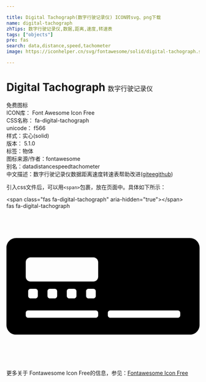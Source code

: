 ```yaml
---

title: Digital Tachograph(数字行驶记录仪) ICON转svg、png下载
name: digital-tachograph
zhTips: 数字行驶记录仪,数据,距离,速度,转速表
tags: ["objects"]
pre: fas
search: data,distance,speed,tachometer
image: https://iconhelper.cn/svg/fontawesome/solid/digital-tachograph.svg

---
```


# Digital Tachograph  <small style="font-size: 60%;font-weight: 100">数字行驶记录仪</small>


<div class="detail-page">
<p>
<span><span class="badge-success badge">免费图标</span> </span>
<br/>
<span>
ICON库：
<span class="badge-secondary badge">Font Awesome Icon Free</span> 
</span>
<br/>
<span>
CSS名称：
<span class="badge-secondary badge">fa-digital-tachograph</span> 
</span>
<br/>
<span>
unicode：
<span class="badge-secondary badge">f566</span> 
<copy-btn content='f566' btn-title=""></copy-btn>
<copy-btn :content='String.fromCodePoint(parseInt("f566", 16))' btn-title="复制U"></copy-btn>
</span><br/><span>样式：<span class="badge-light badge">实心(solid)</span></span>
<br/>
<span>
版本：
<span class="badge-secondary badge">5.1.0</span> 
</span><br/><span>标签：<span class="badge-light badge"><router-link to="/tags/objects.html">物体</router-link></span></span>
<br/>
<span>图标来源/作者：<span class="badge-light badge">fontawesome</span></span> 
<br/>
<span>别名：<span class="badge-light badge">data</span><span class="badge-light badge">distance</span><span class="badge-light badge">speed</span><span class="badge-light badge">tachometer</span></span><br/><span class="zh-detail">中文描述：<span class="badge-primary badge">数字行驶记录仪</span><span class="badge-primary badge">数据</span><span class="badge-primary badge">距离</span><span class="badge-primary badge">速度</span><span class="badge-primary badge">转速表</span><span class="help-link"><span>帮助改进</span>(<a href="https://gitee.com/liuwave/icon-helper/edit/master/json/fontawesome/solid/digital-tachograph.json" target="_blank" rel="noopener noreferrer">gitee</a><a href="https://github.com/liuwave/icon-helper/edit/master/json/fontawesome/solid/digital-tachograph.json" target="_blank" rel="noopener noreferrer">github</a></span>)</span><br/>
</p>
</div>
<div class="alert alert-dark">
  <i class="fas fa-digital-tachograph fa-xs"></i>
  <i class="fas fa-digital-tachograph fa-sm"></i>
  <i class="fas fa-digital-tachograph fa-lg"></i>
  <i class="fas fa-digital-tachograph fa-2x"></i>
  <i class="fas fa-digital-tachograph fa-3x"></i>
  <i class="fas fa-digital-tachograph fa-5x"></i>
  <i class="fas fa-digital-tachograph fa-7x"></i>
</div>
<div>
  <p>引入css文件后，可以用<code>&lt;span&gt;</code>包裹，放在页面中。具体如下所示：    
  </p>
  <div class="alert alert-primary" style="font-size: 14px">
    &lt;span class="fas fa-digital-tachograph" aria-hidden="true"&gt;&lt;/span&gt;
    <copy-btn content='<span class="fas fa-digital-tachograph" aria-hidden="true"></span>'></copy-btn>
  </div>
  <div class="alert alert-secondary">
    <i class="fas fa-digital-tachograph"
    style="font-size: 24px"
    aria-hidden="true"></i> fas fa-digital-tachograph
    <copy-btn content="fas fa-digital-tachograph" btn-title="复制图标名称"></copy-btn>
  </div>
</div>
<div id="svg" class="svg-wrap">
<svg xmlns="http://www.w3.org/2000/svg" viewBox="0 0 640 512"><path d="M608 96H32c-17.67 0-32 14.33-32 32v256c0 17.67 14.33 32 32 32h576c17.67 0 32-14.33 32-32V128c0-17.67-14.33-32-32-32zM304 352c0 4.42-3.58 8-8 8H72c-4.42 0-8-3.58-8-8v-8c0-4.42 3.58-8 8-8h224c4.42 0 8 3.58 8 8v8zM72 288v-16c0-4.42 3.58-8 8-8h16c4.42 0 8 3.58 8 8v16c0 4.42-3.58 8-8 8H80c-4.42 0-8-3.58-8-8zm64 0v-16c0-4.42 3.58-8 8-8h16c4.42 0 8 3.58 8 8v16c0 4.42-3.58 8-8 8h-16c-4.42 0-8-3.58-8-8zm64 0v-16c0-4.42 3.58-8 8-8h16c4.42 0 8 3.58 8 8v16c0 4.42-3.58 8-8 8h-16c-4.42 0-8-3.58-8-8zm64 0v-16c0-4.42 3.58-8 8-8h16c4.42 0 8 3.58 8 8v16c0 4.42-3.58 8-8 8h-16c-4.42 0-8-3.58-8-8zm40-64c0 8.84-7.16 16-16 16H80c-8.84 0-16-7.16-16-16v-48c0-8.84 7.16-16 16-16h208c8.84 0 16 7.16 16 16v48zm272 128c0 4.42-3.58 8-8 8H344c-4.42 0-8-3.58-8-8v-8c0-4.42 3.58-8 8-8h224c4.42 0 8 3.58 8 8v8z"/></svg>
</div>
<detail full-name='fa-digital-tachograph'></detail>

<Vssue title="关于“Digital Tachograph”的评论" />
    
<div><p>更多关于  Fontawesome Icon Free的信息，参见：<a target="_blank" href="https://iconhelper.cn/fontawesome.html">Fontawesome Icon Free</a>
</p></div>
